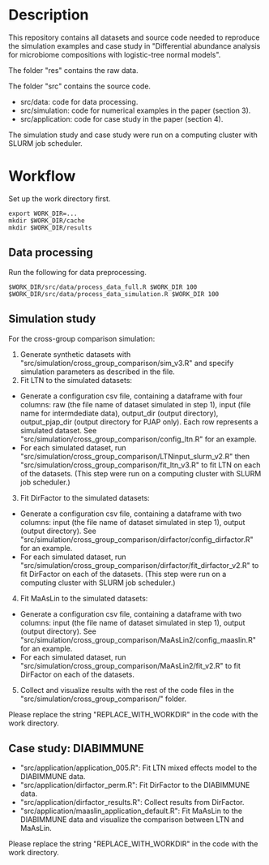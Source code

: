 # Description

This repository contains all datasets and source code needed to reproduce the simulation examples and case study in "Differential abundance analysis for microbiome compositions with logistic-tree normal models".

The folder "res" contains the raw data.

The folder "src" contains the source code. 
- src/data: code for data processing.
- src/simulation: code for numerical examples in the paper (section 3).
- src/application: code for case study in the paper (section 4).

The simulation study and case study were run on a computing cluster with SLURM job scheduler.

# Workflow

Set up the work directory first. 
```
export WORK_DIR=...
mkdir $WORK_DIR/cache
mkdir $WORK_DIR/results
```

## Data processing

Run the following for data preprocessing.

```
$WORK_DIR/src/data/process_data_full.R $WORK_DIR 100
$WORK_DIR/src/data/process_data_simulation.R $WORK_DIR 100
```

## Simulation study

For the cross-group comparison simulation:
1. Generate synthetic datasets with "src/simulation/cross_group_comparison/sim_v3.R" and specify simulation parameters as described in the file.
2. Fit LTN to the simulated datasets:
- Generate a configuration csv file, containing a dataframe with four columns: raw (the file name of dataset simulated in step 1), input (file name for intermdediate data), output_dir (output directory), output_pjap_dir (output directory for PJAP only). Each row represents a simulated dataset. See "src/simulation/cross_group_comparison/config_ltn.R" for an example.
- For each simulated dataset, run "src/simulation/cross_group_comparison/LTNinput_slurm_v2.R" then "src/simulation/cross_group_comparison/fit_ltn_v3.R" to fit LTN on each of the datasets. (This step were run on a computing cluster with SLURM job scheduler.)
3. Fit DirFactor to the simulated datasets:
- Generate a configuration csv file, containing a dataframe with two columns: input (the file name of dataset simulated in step 1), output (output directory). See "src/simulation/cross_group_comparison/dirfactor/config_dirfactor.R" for an example. 
- For each simulated dataset, run "src/simulation/cross_group_comparison/dirfactor/fit_dirfactor_v2.R" to fit DirFactor on each of the datasets. (This step were run on a computing cluster with SLURM job scheduler.)
4. Fit MaAsLin to the simulated datasets:
- Generate a configuration csv file, containing a dataframe with two columns: input (the file name of dataset simulated in step 1), output (output directory). See "src/simulation/cross_group_comparison/MaAsLin2/config_maaslin.R" for an example. 
- For each simulated dataset, run "src/simulation/cross_group_comparison/MaAsLin2/fit_v2.R" to fit DirFactor on each of the datasets. 
5. Collect and visualize results with the rest of the code files in the "src/simulation/cross_group_comparison/" folder.

Please replace the string "REPLACE_WITH_WORKDIR" in the code with the work directory. 

## Case study: DIABIMMUNE 

- "src/application/application_005.R": Fit LTN mixed effects model to the DIABIMMUNE data.
- "src/application/dirfactor_perm.R": Fit DirFactor to the DIABIMMUNE data.
- "src/application/dirfactor_results.R": Collect results from DirFactor.
- "src/application/maaslin_application_default.R": Fit MaAsLin to the DIABIMMUNE data and visualize the comparison between LTN and MaAsLin. 

Please replace the string "REPLACE_WITH_WORKDIR" in the code with the work directory. 






